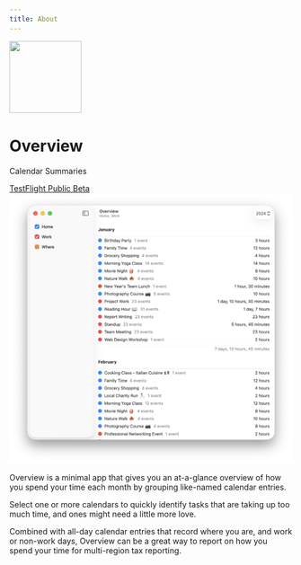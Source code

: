 ```yaml
---
title: About
---
```


<p class="header">
    <img src="/images/icon_128x128.png"
         srcset="/images/icon_128x128.png, /images/icon_128x128@2x.png 2x"
         width="128"
         height="128" />
</p>

# Overview

<p class="tagline">Calendar Summaries</p>

<nav class="actions">
    <a href="https://testflight.apple.com/join/PeUmrJ4X" target="_blank">TestFlight Public Beta</a>
</nav>

<picture class="hero" width="868">
    <source srcset="/images/screenshot-dark.png" media="(prefers-color-scheme: dark)">
    <img class="hero" src="/images/screenshot.png" />
</picture>

Overview is a minimal app that gives you an at-a-glance overview of how you spend your time each month by grouping like-named calendar entries.

Select one or more calendars to quickly identify tasks that are taking up too much time, and ones might need a little more love.

Combined with all-day calendar entries that record where you are, and work or non-work days, Overview can be a great way to report on how you spend your time for multi-region tax reporting.

